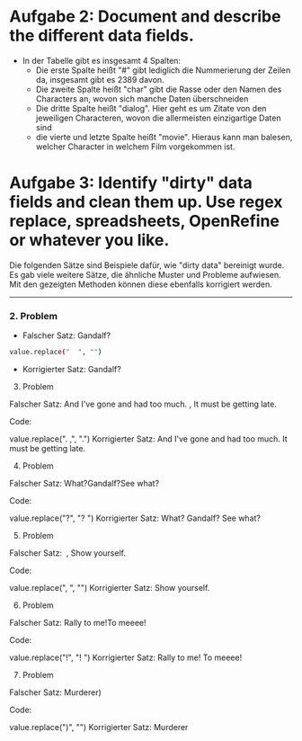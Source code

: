 # Aufgabe 2: Document and describe the different data fields.
- In der Tabelle gibt es insgesamt 4 Spalten:
  - Die erste Spalte heißt "#" gibt lediglich die Nummerierung der Zeilen da, insgesamt gibt es 2389 davon.
  - Die zweite Spalte heißt "char" gibt die Rasse oder den Namen des Characters an, wovon sich manche Daten überschneiden
  - Die dritte Spalte heißt "dialog". Hier geht es um Zitate von den jeweiligen Characteren, wovon die allermeisten einzigartige Daten sind
  - die vierte und letzte Spalte heißt "movie". Hieraus kann man balesen, welcher Character in welchem Film vorgekommen ist.
 
# Aufgabe 3: Identify "dirty" data fields and clean them up. Use regex replace, spreadsheets, OpenRefine or whatever you like.
Die folgenden Sätze sind Beispiele dafür, wie "dirty data" bereinigt wurde. Es gab viele weitere Sätze, die ähnliche Muster und Probleme aufwiesen. Mit den gezeigten Methoden können diese ebenfalls korrigiert werden.

---

### 2. Problem

- Falscher Satz: Gandalf?

```bash
value.replace("  ", "")
```
- Korrigierter Satz: Gandalf?

3. Problem

Falscher Satz:
And I've gone and had too much. , It must be getting late.

Code:

value.replace(". ,", ".")
Korrigierter Satz:
And I've gone and had too much. It must be getting late.

4. Problem

Falscher Satz:
What?Gandalf?See what?

Code:

value.replace("?", "? ")
Korrigierter Satz:
What? Gandalf? See what?

5. Problem

Falscher Satz:
 , Show yourself.

Code:

value.replace(", ", "")
Korrigierter Satz:
Show yourself.

6. Problem

Falscher Satz:
Rally to me!To meeee!

Code:

value.replace("!", "! ")
Korrigierter Satz:
Rally to me! To meeee!

7. Problem

Falscher Satz:
Murderer) 

Code:

value.replace(")", "")
Korrigierter Satz:
Murderer

